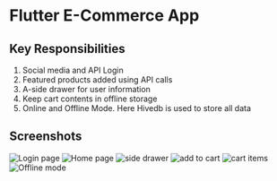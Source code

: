 # Flutter E-Commerce App

## Key Responsibilities

1. Social media and API Login
2. Featured products added using API calls
3. A-side drawer for user information
4. Keep cart contents in offline storage
5. Online and Offline Mode. Here Hivedb is used to store all data

## Screenshots

![Login page](https://github.com/SouravBarman001/flutter-ecommerce-project/blob/OfflineMode/screenshorts/e1.png)
![Home page](https://github.com/SouravBarman001/flutter-ecommerce-project/blob/OfflineMode/screenshorts/e2.png)
![side drawer](https://github.com/SouravBarman001/flutter-ecommerce-project/blob/OfflineMode/screenshorts/e3.png)
![add to cart](https://github.com/SouravBarman001/flutter-ecommerce-project/blob/OfflineMode/screenshorts/e4.png)
![cart items](https://github.com/SouravBarman001/flutter-ecommerce-project/blob/OfflineMode/screenshorts/e5.png)
![Offline mode](https://github.com/SouravBarman001/flutter-ecommerce-project/blob/OfflineMode/screenshorts/e6.png)

<!-- Add any additional sections here -->
